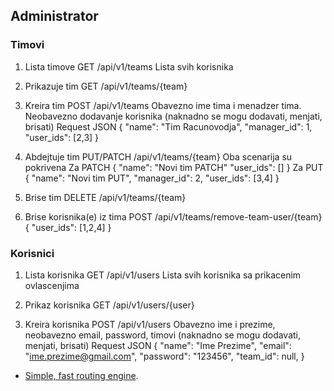 ## Administrator

### Timovi
1. Lista timove GET /api/v1/teams Lista svih korisnika

2. Prikazuje tim GET /api/v1/teams/{team}

3. Kreira tim POST /api/v1/teams Obavezno ime tima i menadzer tima. Neobavezno dodavanje korisnika (naknadno se mogu dodavati, menjati, brisati)
    Request JSON
        {
            "name": "Tim Racunovodja",
            "manager_id": 1,
            "user_ids": [2,3]
        }
4. Abdejtuje tim PUT/PATCH /api/v1/teams/{team} Oba scenarija su pokrivena
   Za PATCH 
        {
            "name": "Novi tim PATCH"
            "user_ids": []
        }
   Za PUT
        {
            "name": "Novi tim PUT",
            "manager_id": 2,
            "user_ids": [3,4]
        }
5. Brise tim DELETE /api/v1/teams/{team}


6. Brise korisnika(e) iz tima POST /api/v1/teams/remove-team-user/{team}
    {
        "user_ids": [1,2,4]
    }

### Korisnici
1. Lista korisnika GET /api/v1/users Lista svih korisnika sa prikacenim ovlascenjima

2. Prikaz korisnika GET /api/v1/users/{user}

3. Kreira korisnika POST /api/v1/users Obavezno ime i prezime, neobavezno email, password, timovi (naknadno se mogu dodavati, menjati, brisati)
    Request JSON
        {
            "name": "Ime Prezime",
            "email": "ime.prezime@gmail.com",
            "password": "123456",
            "team_id": null,
        }








- [Simple, fast routing engine](https://laravel.com/docs/routing).


